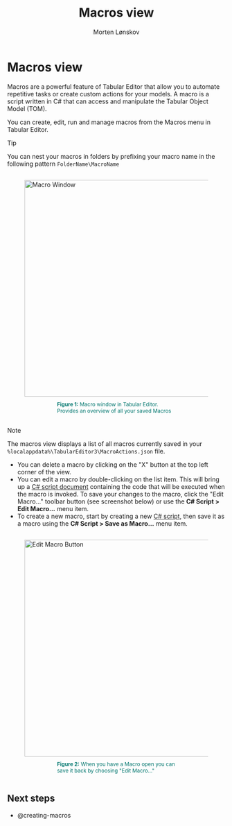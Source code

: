 ﻿---
uid: macros-view
title: Macros view
author: Morten Lønskov
updated: 2023-03-22
applies_to:
  editions:
    - edition: Desktop
    - edition: Business
    - edition: Enterprise
---
# Macros view
Macros are a powerful feature of Tabular Editor that allow you to automate repetitive tasks or create custom actions for your models. A macro is a script written in C# that can access and manipulate the Tabular Object Model (TOM). 

You can create, edit, run and manage macros from the Macros menu in Tabular Editor.

> [!TIP]
> You can nest your macros in folders by prefixing your macro name in the following pattern `FolderName\MacroName`

<figure style="padding-top: 15px;">
  <img class="noscale" src="~/assets/images/user-interface/macros-view.png" alt="Macro Window" style="width: 500px;"/>
  <figcaption style="font-size: 12px; padding-top: 10px; padding-bottom: 15px; padding-left: 75px; padding-right: 75px; color:#00766e"><strong>Figure 1:</strong> Macro window in Tabular Editor. Provides an overview of all your saved Macros </figcaption>
</figure>

> [!NOTE]
> The macros view displays a list of all macros currently saved in your `%localappdata%\TabularEditor3\MacroActions.json` file.

- You can delete a macro by clicking on the "X" button at the top left corner of the view.
- You can edit a macro by double-clicking on the list item. This will bring up a [C# script document](xref:csharp-scripts) containing the code that will be executed when the macro is invoked. To save your changes to the macro, click the "Edit Macro..." toolbar button (see screenshot below) or use the **C# Script > Edit Macro...** menu item.
- To create a new macro, start by creating a new [C# script](xref:csharp-scripts), then save it as a macro using the **C# Script > Save as Macro...** menu item.


<figure style="padding-top: 15px;">
  <img class="noscale" src="~/assets/images/user-interface/edit-macro.png" alt="Edit Macro Button" style="width: 500px;"/>
  <figcaption style="font-size: 12px; padding-top: 10px; padding-bottom: 15px; padding-left: 75px; padding-right: 75px; color:#00766e"><strong>Figure 2:</strong> When you have a Macro open you can save it back by choosing "Edit Macro..." </figcaption>
</figure>


## Next steps

- @creating-macros
